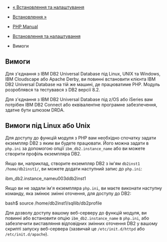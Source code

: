 - [« Встановлення та налаштування](ibm-db2.setup.md)
- [Встановлення »](ibm-db2.installation.md)

- [PHP Manual](index.md)
- [Встановлення та налаштування](ibm-db2.setup.md)
- Вимоги

## Вимоги

Для з'єднання з IBM DB2 Universal Database під Linux, UNIX та Windows,
IBM Cloudscape або Apache Derby, ви повинні встановити клієнта IBM DB2
Universal Database на тій же машині, де працюватиме PHP. Модуль
розроблявся та тестувався з DB2 версії 8.2.

Для з'єднання з IBM DB2 Universal Database під z/OS або iSeries вам
потрібен IBM DB2 Connect або еквівалентне програмне забезпечення, здатне бути шлюзом DRDA.

## Вимоги під Linux або Unix

Для доступу до функцій модуля з PHP вам необхідно спочатку задати
екземпляр DB2 з яким ви будете працювати. Його можна задати в `php.ini`
за допомогою опції `ibm_db2.instance_name` або ви можете створити профіль
екземпляра DB2.

Якщо ви, наприклад, створите екземпляр DB2 з ім'ям `db2inst1`
`/home/db2inst1/`, ви можете додати наступний запис до `php.ini`:

ibm_db2.instance_nameu003ddb2inst1

Якщо ви не задали ім'я екземпляра `php.ini`, ви маєте виконати
наступну команду, яка змінює змінні оточення, для доступу до DB2:

bash$ source /home/db2inst1/sqllib/db2profile

Для дозволу доступу вашому веб-серверу до функцій модуля, ви повинні
або встановити опцію `ibm_db2.instance_name` в `php.ini`, або забезпечити
виставляння відповідних змінних оточення DB2 у вашому скрипті
запуску веб-сервера (зазвичай це `/etc/init.d/httpd` або
`/etc/init.d/apache`).
